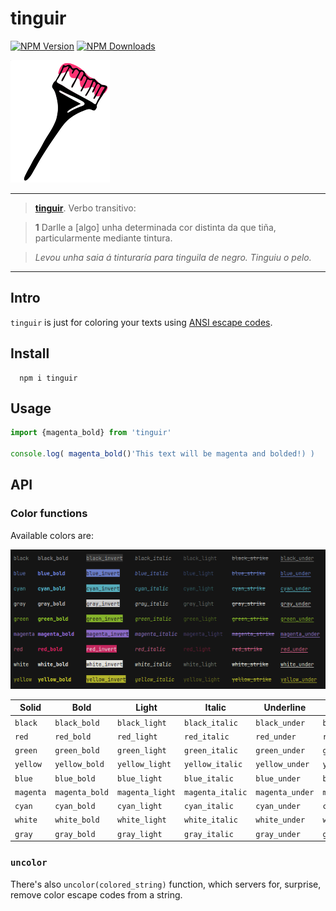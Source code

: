 
# tinguir

[![NPM Version](https://badge.fury.io/js/tinguir.svg)](https://www.npmjs.com/package/tinguir)
[![NPM Downloads](https://img.shields.io/npm/dm/tinguir.svg?style=flat)](https://www.npmjs.com/package/tinguir)


![tinguir logo](https://github.com/afialapis/tinguir/blob/main/logo/favicon/tinguir.png?raw=true)

---

> **[tinguir](https://academia.gal/dicionario/-/termo/tinguir)**. Verbo transitivo:

> **1** Darlle a [algo] unha determinada cor distinta da que tiña, particularmente mediante tintura. 

> _Levou unha saia á tinturaría para tinguila de negro. Tinguiu o pelo._

---

## Intro

`tinguir` is just for coloring your texts using [ANSI escape codes](https://en.wikipedia.org/wiki/ANSI_escape_code).

## Install

```
  npm i tinguir
```

## Usage

```js
import {magenta_bold} from 'tinguir'

console.log( magenta_bold()'This text will be magenta and bolded!) )

```

## API

### Color functions


Available colors are:

![tinguir colors](https://github.com/afialapis/tinguir/blob/main/tinguir_colors.png?raw=true)


| Solid          | Bold           | Light          | Italic           | Underline       | Invert           | Strike           |
| -------------- | -------------- | -------------- | ---------------- | --------------- | ---------------- | ---------------- |
| `black`        | `black_bold`   | `black_light`  | `black_italic`   | `black_under`   | `black_invert`   | `black_strike`   |
| `red`          | `red_bold`     | `red_light`    | `red_italic`     | `red_under`     | `red_invert`     | `red_strike`     |
| `green`        | `green_bold`   | `green_light`  | `green_italic`   | `green_under`   | `green_invert`   | `green_strike`   |
| `yellow`       | `yellow_bold`  | `yellow_light` | `yellow_italic`  | `yellow_under`  | `yellow_invert`  | `yellow_strike`  |
| `blue`         | `blue_bold`    | `blue_light`   | `blue_italic`    | `blue_under`    | `blue_invert`    | `blue_strike`    |
| `magenta`      | `magenta_bold` | `magenta_light`| `magenta_italic` | `magenta_under` | `magenta_invert` | `magenta_strike` |
| `cyan`         | `cyan_bold`    | `cyan_light`   | `cyan_italic`    | `cyan_under`    | `cyan_invert`    | `cyan_strike`    |
| `white`        | `white_bold`   | `white_light`  | `white_italic`   | `white_under`   | `white_invert`   | `white_strike`   |
| `gray`         | `gray_bold`    | `gray_light`   | `gray_italic`    | `gray_under`    | `gray_invert`    | `gray_strike`    |



### `uncolor`

There's also `uncolor(colored_string)` function, which servers for, surprise, remove color escape codes from a string.
